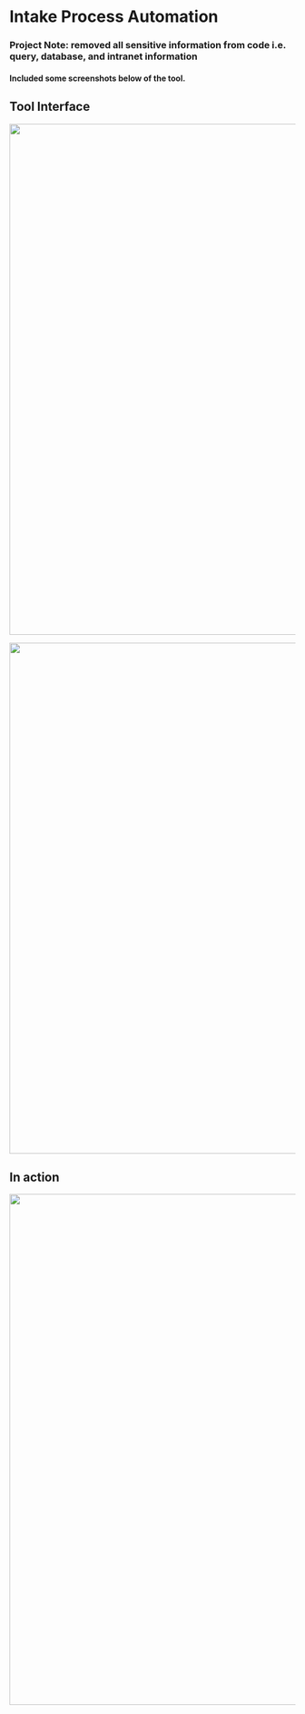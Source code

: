 # Intake Process Automation

### Project Note: removed all sensitive information from code i.e. query, database, and intranet information

#### Included some screenshots below of the tool.

## Tool Interface
<p float="left">
  <img src="https://user-images.githubusercontent.com/20134674/46576878-eabe6a80-c9a3-11e8-85d3-4af036310c69.PNG" width="900"/>
</p>
<p float="left">
  <img src="https://user-images.githubusercontent.com/20134674/46576879-eb570100-c9a3-11e8-909b-104be8f81a17.PNG" width="900"/> 
</p>

## In action

<p float="left">
  <img src="https://user-images.githubusercontent.com/20134674/46576895-5e607780-c9a4-11e8-9358-886f33290632.PNG" width="900"/> 
</p>

